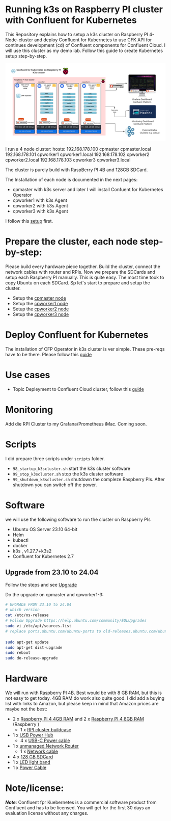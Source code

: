 # Running k3s on Raspberry PI cluster with Confluent for Kubernetes

This Repository explains how to setup a k3s cluster on Raspberry PI 4-Node-cluster and deploy Confluent for Kubernetes to use CFK API for continues development (cd) of Confluent components for Confluent Cloud. I will use this cluster as my demo lab.
Follow this guide to create Kubernetes setup step-by-step.

![RPI k3s cluster with CFK](img/ConfluentforKubernetesonRaspberryPIk3scluster.png)

I run a 4 node cluster:
hosts:
192.168.178.100 cpmaster cpmaster.local
192.168.178.101 cpworker1 cpworker1.local
192.168.178.102 cpworker2 cpworker2.local
192.168.178.103 cpworker3 cpworker3.local

The cluster is purely build with RaspBerry PI 4B and 128GB SDCard.

The Installation of each node is documented in the next pages:
* cpmaster with k3s server and later I will install Confuent for Kubernetes Operator
* cpworker1 with k3s Agent
* cpworker2 with k3s Agent
* cpworker3 with k3s Agent

I follow this [setup](https://gist.github.com/syncom/7c6e90708bc28cc9ede2c3245c203e32) first.

# Prepare the cluster, each node step-by-step:

Please build every hardware piece together. Build the cluster, connect the network cables with router and RPIs. Now we prepare the SDCards and setup each Raspberry PI manually. This is quite easy. The most time took to copy Ubuntu on each SDCard.
Sp let's start to prepare and setup the cluster.

* Setup the [cpmaster node](cpmaster.md)
* Setup the [cpworker1 node](cpworker1.md)
* Setup the [cpworker2 node](cpworker2.md)
* Setup the [cpworker3 node](cpworker3.md)

# Deploy Confluent for Kubernetes

The installation of CFP Operator in k3s cluster is ver simple. These pre-reqs have to be there.
Please follow this [guide](cfk_operator.md)

# Use cases 

* Topic Depleyment to Confluent Cloud cluster, follow this [guide](usecase_ccloudTopic.md)

# Monitoring

Add die RPI Cluster to my Grafana/Prometheus iMac.
Coming soon.

# Scripts
I did prepare three scripts under `scripts` folder.
* `98_startup_k3scluster.sh` start the k3s cluster software
* `99_stop_k3scluster.sh` stop the k3s cluster software
* `99_shutdown_k3scluster.sh` shutdown the compleze Raspberry PIs. After shutdown you can switch off the power.

# Software

we will use the following software to run the cluster on Raspberry PIs
* Ubuntu OS Server 23.10 64-bit
* Helm
* kubectl
* docker
* k3s , v1.27.7+k3s2
* Confluent for Kubernetes 2.7

## Upgrade from 23.10 to 24.04

Follow the steps and see  [Upgrade](https://help.ubuntu.com/community/EOLUpgrades)

Do the upgrade on cpmaster and cpworker1-3:

```bash
# UPGRADE FROM 23.10 to 24.04
# which version
cat /etc/os-release
# Follow Upgrade https://help.ubuntu.com/community/EOLUpgrades
sudo vi /etc/apt/sources.list
# replace ports.ubuntu.com/ubuntu-ports to old-releases.ubuntu.com/ubuntu

sudo apt-get update
sudo apt-get dist-upgrade
sudo reboot
sudo do-release-upgrade
```

# Hardware

We will run with Raspberry PI 4B. Best would be with 8 GB RAM, but this is not easy to get today. 4GB RAM do work also quite good. I did add a buying list with links to Amazon, but please keep in mind that Amazon prices are maybe not the best:
* 2 x [Raspberry PI 4 4GB RAM](https://amzn.to/3FwZHX0) and 2 x [Raspberry PI 4 8GB RAM](https://amzn.to/3L47MDK) (Raspberry )
    * 1 x [RPI cluster buildcase](https://amzn.to/3RaEDf6)
* 1 x [USB Power Hub](https://amzn.to/3N7t4Uv)
    * 4 x [USB-C Power cable](https://amzn.to/3FHU6xb)
* 1 x [unmanaged Network Router](https://amzn.to/3vUyha8)
    * 1 x [Network cable](https://amzn.to/399lb00)
* 4 x [128 GB SDCard](https://amzn.to/3N7t4Uv)
* 1 x [LED light band](https://amzn.to/3Ftp6AI)
* 1 x [Power Cable](https://amzn.to/3smIaLE)

# Note/license:

***Note***: Confluent fpr Kuebernetes is a commercial software product from Confluent and has to be licensed. You will get for the first 30 days an evaluation license without any charges.
